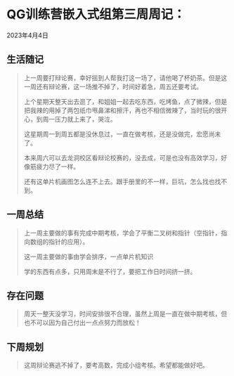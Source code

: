 # QG训练营嵌入式组第三周周记：
2023年4月4日

## 生活随记

>上一周要打辩论赛，幸好摇到人帮我打这一场了，请他喝了杯奶茶。但是这一周还有辩论赛，这一场推不掉了，时间好着急，周五还要考试。
>
>上个星期天整天出去逛了，和姐姐一起去吃东西，吃烤鱼，点了微辣，但是把我辣的用掉了两包纸巾甩鼻涕和擦汗，再也不相信微辣了，当时玩的很开心，到周一压力就上来了，哭泣。
>
>这星期周一到周五都是没休息过，一直在做考核，还是没做完，宏愿尚未了。
>
>本来周六可以去龙洞校区看辩论校赛的，没去成，可是也没有高效学习，好像筋疲力尽了一样。
>
>还有这单片机画图怎么连不上去。跟手册里的不一样，巨坑，怎么找也找不到。

## 一周总结

>上一周主要做的事有完成中期考核，学会了平衡二叉树和指针（空指针，指向数组的指针的应用）。
>
>这一周主要做的事由学会排序，一点单片机知识
>
>学的东西有点多，只用周末是不行了，要把工作日时间挤一挤。

## 存在问题

>周天一整天没学习，时间安排很不合理，虽然上周是一直在做中期考核，但也不可以因为自己付出一点点努力而放松！

## 下周规划

>这周辩论赛逃不掉了，要考高数，完成小组考核。希望都能做好吧。
